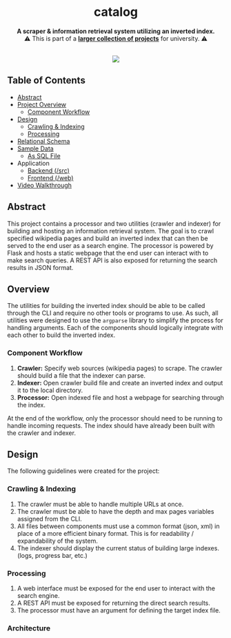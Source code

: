 <!--suppress HtmlDeprecatedAttribute -->
<div align="center">

# catalog

<p>
  <b>A scraper & information retrieval system utilizing an inverted index. </b>
  <br/>
  ⚠️ This is part of a <a href="https://github.com/noahhusby/university"><strong>larger collection of projects</strong></a> for university. ⚠️
  <br/><br/>
</p>

[![](https://img.shields.io/github/license/noahhusby/catalog)](https://github.com/noahhusby/catalog/blob/main/LICENSE)
</div>

## Table of Contents
- [Abstract](https://github.com/noahhusby/catalog#abstract)
- [Project Overview](https://github.com/noahhusby/catalog/tree/main/#overview)
  - [Component Workflow](https://github.com/noahhusby/catalog/tree/main/#component-workflow)
- [Design](https://github.com/noahhusby/rent/blob/main/#design)
  - [Crawling & Indexing](https://github.com/noahhusby/catalog/tree/main/#crawling--indexing)
  - [Processing](https://github.com/noahhusby/catalog/tree/main/#processing)
- [Relational Schema](https://github.com/noahhusby/rent/blob/main/relational_schema.pdf)
- [Sample Data](https://github.com/noahhusby/rent/tree/main#sql-scripts)
  - [As SQL File](https://github.com/noahhusby/rent/blob/main/sample_data.sql)
- Application
  - [Backend (/src)](https://github.com/noahhusby/rent/tree/main/src)
  - [Frontend (/web)](https://github.com/noahhusby/rent/tree/main/web)
- [Video Walkthrough](https://youtu.be/dTSDwB6lwqI)

## Abstract

This project contains a processor and two utilities (crawler and indexer) for building and hosting an information retrieval system. The goal is to crawl specified wikipedia pages and build an inverted index that can then be served to the end user as a search engine. The processor is powered by Flask and hosts a static webpage that the end user can interact with to make search queries. A REST API is also exposed for returning the search results in JSON format. 

## Overview

The utilities for building the inverted index should be able to be called through the CLI and require no other tools or programs to use. As such, all utilities were designed to use the `argparse` library to simplify the process for handling arguments. Each of the components should logically integrate with each other to build the inverted index.

### Component Workflow
1. **Crawler:** Specify web sources (wikipedia pages) to scrape. The crawler should build a file that the indexer can parse.
2. **Indexer:** Open crawler build file and create an inverted index and output it to the local directory.
3. **Processor:** Open indexed file and host a webpage for searching through the index.

At the end of the workflow, only the processor should need to be running to handle incoming requests. The index should have already been built with the crawler and indexer.

## Design

The following guidelines were created for the project:

### Crawling & Indexing
1. The crawler must be able to handle multiple URLs at once.
2. The crawler must be able to have the depth and max pages variables assigned from the CLI.
3. All files between components must use a common format (json, xml) in place of a more efficient binary format. This is for readability / expandability of the system.
4. The indexer should display the current status of building large indexes. (logs, progress bar, etc.)

### Processing
1. A web interface must be exposed for the end user to interact with the search engine.
2. A REST API must be exposed for returning the direct search results.
3. The processor must have an argument for defining the target index file.

### Architecture


